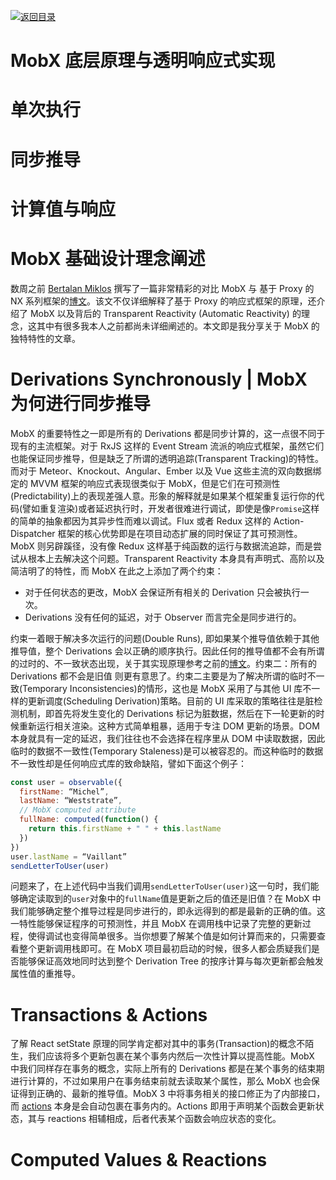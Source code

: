 [![返回目录](https://i.postimg.cc/50XLzC7C/image.png)](https://parg.co/UGZ)

# MobX 底层原理与透明响应式实现

# 单次执行

# 同步推导

# 计算值与响应

# MobX 基础设计理念阐述

数周之前 [Bertalan Miklos](https://twitter.com/solkimicreb1) 撰写了一篇非常精彩的对比 MobX 与 基于 Proxy 的 NX 系列框架的[博文](http://www.nx-framework.com/blog/public/mobx-vs-nx/)。该文不仅详细解释了基于 Proxy 的响应式框架的原理，还介绍了 MobX 以及背后的 Transparent Reactivity (Automatic Reactivity) 的理念，这其中有很多我本人之前都尚未详细阐述的。本文即是我分享关于 MobX 的独特特性的文章。

# Derivations Synchronously | MobX 为何进行同步推导

MobX 的重要特性之一即是所有的 Derivations 都是同步计算的，这一点很不同于现有的主流框架。对于 RxJS 这样的 Event Stream 流派的响应式框架，虽然它们也能保证同步推导，但是缺乏了所谓的透明追踪(Transparent Tracking)的特性。而对于 Meteor、Knockout、Angular、Ember 以及 Vue 这些主流的双向数据绑定的 MVVM 框架的响应式表现很类似于 MobX，但是它们在可预测性(Predictability)上的表现差强人意。形象的解释就是如果某个框架重复运行你的代码(譬如重复渲染)或者延迟执行时，开发者很难进行调试，即使是像`Promise`这样的简单的抽象都因为其异步性而难以调试。Flux 或者 Redux 这样的 Action-Dispatcher 框架的核心优势即是在项目动态扩展的同时保证了其可预测性。MobX 则另辟蹊径，没有像 Redux 这样基于纯函数的运行与数据流追踪，而是尝试从根本上去解决这个问题。Transparent Reactivity 本身具有声明式、高阶以及简洁明了的特性，而 MobX 在此之上添加了两个约束：

- 对于任何状态的更改，MobX 会保证所有相关的 Derivation 只会被执行一次。
- Derivations 没有任何的延迟，对于 Observer 而言完全是同步进行的。

约束一着眼于解决多次运行的问题(Double Runs), 即如果某个推导值依赖于其他推导值，整个 Derivations 会以正确的顺序执行。因此任何的推导值都不会有所谓的过时的、不一致状态出现，关于其实现原理参考之前的[博文](https://medium.com/@mweststrate/becoming-fully-reactive-an-in-depth-explanation-of-mobservable-55995262a254)。约束二：所有的 Derivations 都不会是旧值 则更有意思了。约束二主要是为了解决所谓的临时不一致(Temporary Inconsistencies)的情形，这也是 MobX 采用了与其他 UI 库不一样的更新调度(Scheduling Derivation)策略。目前的 UI 库采取的策略往往是脏检测机制，即首先将发生变化的 Derivations 标记为脏数据，然后在下一轮更新的时候重新运行相关渲染。这种方式简单粗暴，适用于专注 DOM 更新的场景。DOM 本身就具有一定的延迟，我们往往也不会选择在程序里从 DOM 中读取数据，因此临时的数据不一致性(Temporary Staleness)是可以被容忍的。而这种临时的数据不一致性却是任何响应式库的致命缺陷，譬如下面这个例子：

```js
const user = observable({
  firstName: “Michel”,
  lastName: “Weststrate”,
  // MobX computed attribute
  fullName: computed(function() {
    return this.firstName + " " + this.lastName
  })
})
user.lastName = “Vaillant”
sendLetterToUser(user)
```

问题来了，在上述代码中当我们调用`sendLetterToUser(user)`这一句时，我们能够确定读取到的`user`对象中的`fullName`值是更新之后的值还是旧值？在 MobX 中我们能够确定整个推导过程是同步进行的，即永远得到的都是最新的正确的值。这一特性能够保证程序的可预测性，并且 MobX 在调用栈中记录了完整的更新过程，使得调试也变得简单很多。当你想要了解某个值是如何计算而来的，只需要查看整个更新调用栈即可。在 MobX 项目最初启动的时候，很多人都会质疑我们是否能够保证高效地同时达到整个 Derivation Tree 的按序计算与每次更新都会触发属性值的重推导。

# Transactions & Actions

了解 React setState 原理的同学肯定都对其中的事务(Transaction)的概念不陌生，我们应该将多个更新包裹在某个事务内然后一次性计算以提高性能。MobX 中我们同样存在事务的概念，实际上所有的 Derivations 都是在某个事务的结束期进行计算的，不过如果用户在事务结束前就去读取某个属性，那么 MobX 也会保证得到正确的、最新的推导值。MobX 3 中将事务相关的接口修正为了内部接口，而 [actions](https://medium.com/@mweststrate/mobx-2-2-explicit-actions-controlled-mutations-and-improved-dx-45cdc73c7c8d?source=user_profile---------14----------) 本身是会自动包裹在事务内的。Actions 即用于声明某个函数会更新状态，其与 reactions 相辅相成，后者代表某个函数会响应状态的变化。

# Computed Values & Reactions
